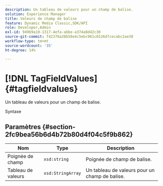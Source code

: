 ```yaml
---
description: Un tableau de valeurs pour un champ de balise.
solution: Experience Manager
title: Valeurs de champ de balise
feature: Dynamic Media Classic,SDK/API
role: Developer,Admin
exl-id: 94969a10-1317-4efa-abbe-a374a8d42c30
source-git-commit: f42378a20b58e4c5ebc961c6526d7cecabc2ae38
workflow-type: tm+mt
source-wordcount: '35'
ht-degree: 14%

---
```


# [!DNL TagFieldValues]{#tagfieldvalues}

Un tableau de valeurs pour un champ de balise.

Syntaxe

## Paramètres {#section-2fc9bea56b6d4b72b80d4f04c5f9b862}

| Nom | Type | Description |
|---|---|---|
| Poignée de champ | `xsd:string` | Poignée de champ de balise. |
| Tableau de valeurs | `xsd:StringArray` | Un tableau de valeurs pour un champ de balise. |
